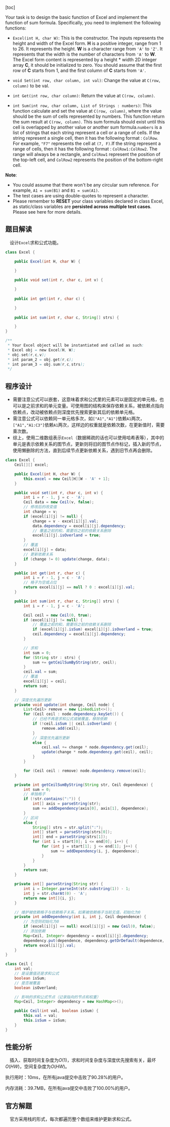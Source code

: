 [toc]

Your task is to design the basic function of Excel and implement the function of sum formula. Specifically, you need to implement the following functions:

* `Excel(int H, char W)`: This is the constructor. The inputs represents the height and width of the Excel form. **H** is a positive integer, range from $1$ to $26$. It represents the height. **W** is a character range from `'A'` to `'Z'`. It represents that the width is the number of characters from `'A'` to **W**. The Excel form content is represented by a height * width 2D integer array **C**, it should be initialized to zero. You should assume that the first row of **C** starts from $1$, and the first column of **C** starts from `'A'`.

* `void Set(int row, char column, int val)`: Change the value at `C(row, column)` to be val.

* `int Get(int row, char column)`: Return the value at `C(row, column)`.

* `int Sum(int row, char column, List of Strings : numbers)`: This function calculate and set the value at `C(row, column)`, where the value should be the sum of cells represented by numbers. This function return the sum result at `C(row, column)`. This sum formula should exist until this cell is overlapped by another value or another sum formula.`numbers` is a list of strings that each string represent a cell or a range of cells. If the string represent a single cell, then it has the following format : `ColRow`. For example, `"F7"` represents the cell at `(7, F)`.If the string represent a range of cells, then it has the following format : `ColRow1:ColRow2`. The range will always be a rectangle, and `ColRow1` represent the position of the top-left cell, and `ColRow2` represents the position of the bottom-right cell.



**Note**:

* You could assume that there won't be any circular sum reference. For example, `A1 = sum(B1)` and `B1 = sum(A1)`.
* The test cases are using double-quotes to represent a character.
* Please remember to **RESET** your class variables declared in class Excel, as static/class variables are **persisted across multiple test cases**. Please see here for more details.



## 题目解读

&emsp;设计`Excel`求和公式功能。

```java
class Excel {

    public Excel(int H, char W) {

    }
    
    public void set(int r, char c, int v) {

    }
    
    public int get(int r, char c) {

    }
    
    public int sum(int r, char c, String[] strs) {

    }
}

/**
 * Your Excel object will be instantiated and called as such:
 * Excel obj = new Excel(H, W);
 * obj.set(r,c,v);
 * int param_2 = obj.get(r,c);
 * int param_3 = obj.sum(r,c,strs);
 */
```

## 程序设计

* 需要注意公式可以嵌套，这意味着求和公式里的元素可以是固定的单元格，也可以是之前求和的单元变量。可使用图的结构来保存依赖关系，被依赖点指向依赖点，改动被依赖点则深度优先搜索更新其后的依赖单元格。
* 需注意公式可以依赖同一单元格多次，如`["A1","A1"]`依赖`A1`两次，`["A1","A1:C3"]`依赖`A1`两次，这样边的权重就是依赖次数，在更新值时，需要乘次数。
* 综上，使用二维数组表示`Excel`（数据稀疏的话也可以使用哈希表等），其中的单元是表示依赖关系的图节点，更新则将旧的图节点作标记，插入新的节点，使用懒删除的方法，直到后续节点更新依赖关系，遇到旧节点再会删除。

```java
class Excel {
    Ceil[][] excel;

    public Excel(int H, char W) {
        this.excel = new Ceil[H][W - 'A' + 1];
    }

    public void set(int r, char c, int v) {
        int i = r - 1, j = c - 'A';
        Ceil data = new Ceil(v, false);
        // 修改后的改变值
        int change = v;
        if (excel[i][j] != null) {
            change = v - excel[i][j].val;
            data.dependency = excel[i][j].dependency;
            // 覆盖之前的和，需要将之前的依赖关系删除
            excel[i][j].isOverland = true;
        }
        // 覆盖
        excel[i][j] = data;
        // 更新依赖关系
        if (change != 0) update(change, data);
    }

    public int get(int r, char c) {
        int i = r - 1, j = c - 'A';
        // 格子为空或占位
        return excel[i][j] == null ? 0 : excel[i][j].val;
    }

    public int sum(int r, char c, String[] strs) {
        int i = r - 1, j = c - 'A';

        Ceil ceil = new Ceil(0, true);
        if (excel[i][j] != null) {
            // 覆盖之前的和，需要将之前的依赖关系删除
            if (excel[i][j].isSum) excel[i][j].isOverland = true;
            ceil.dependency = excel[i][j].dependency;
        }

        // 求和
        int sum = 0;
        for (String str : strs) {
            sum += getCeilSumByString(str, ceil);
        }
        ceil.val = sum;
        // 覆盖
        excel[i][j] = ceil;
        return sum;
    }

    // 深度优先遍历更新
    private void update(int change, Ceil node) {
        List<Ceil> remove = new LinkedList<>();
        for (Ceil ceil : node.dependency.keySet()) {
            // 已经不再是求和公式或被覆盖，移除依赖
            if (!ceil.isSum || ceil.isOverland) {
                remove.add(ceil);
            }
            // 深度优先遍历更新
            else {
                ceil.val += change * node.dependency.get(ceil);
                update(change * node.dependency.get(ceil), ceil);
            }
        }

        for (Ceil ceil : remove) node.dependency.remove(ceil);
    }

    private int getCeilSumByString(String str, Ceil dependence) {
        int sum = 0;
        // 单独格子
        if (!str.contains(":")) {
            int[] axis = parseString(str);
            sum += addDependency(axis[0], axis[1], dependence);
        }
        // 区间
        else {
            String[] strs = str.split(":");
            int[] start = parseString(strs[0]);
            int[] end = parseString(strs[1]);
            for (int i = start[0]; i <= end[0]; i++) {
                for (int j = start[1]; j <= end[1]; j++) {
                    sum += addDependency(i, j, dependence);
                }
            }
        }
        return sum;
    }

    private int[] parseString(String str) {
        int i = Integer.parseInt(str.substring(1)) - 1;
        int j = str.charAt(0) - 'A';
        return new int[]{i, j};
    }

    // 维护被依赖格子与依赖格子关系，如果被依赖格子当前无值，初始化为0
    private int addDependency(int i, int j, Ceil dependence) {
        // 为空则初始化为0
        if (excel[i][j] == null) excel[i][j] = new Ceil(0, false);
        // 添加依赖
        Map<Ceil, Integer> dependency = excel[i][j].dependency;
        dependency.put(dependence, dependency.getOrDefault(dependence, 0) + 1);
        return excel[i][j].val;
    }
}

class Ceil {
    int val;
    // 是设置值还是求和公式
    boolean isSum;
    // 是否被覆盖
    boolean isOverland;

    // 影响的求和公式节点（记录指向的节点和权重）
    Map<Ceil, Integer> dependency = new HashMap<>();

    public Ceil(int val, boolean isSum) {
        this.val = val;
        this.isSum = isSum;
    }
}
```

## 性能分析

&emsp;插入、获取时间复杂度为$O(1)$，求和时间复杂度与深度优先搜索有关，最坏$O(HW)$，空间复杂度为$O(HW)$。

执行用时：10ms，在所有java提交中击败了90.28%的用户。

内存消耗：39.7MB，在所有java提交中击败了100.00%的用户。

## 官方解题

&emsp;官方采用栈的形式，每次都遍历整个数组来维护更新求和公式。